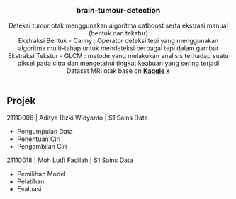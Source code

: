 <!-- PROJECT LOGO -->
<br />
<div align="center">
<h3 align="center">brain-tumour-detection</h3>

  <p align="center">
    Deteksi tumor otak menggunakan algoritma catboost serta ekstrasi manual (bentuk dan tekstur)
    <br />
    Ekstraksi Bentuk - Canny : Operator deteksi tepi yang menggunakan algoritma multi-tahap untuk mendeteksi berbagai tepi dalam gambar
    <br/>
    Ekstraksi Tekstur - GLCM : metode yang melakukan analisis terhadap suatu piksel pada citra dan mengetahui tingkat keabuan yang sering terjadi
    <br/>
    Dataset MRI otak base on <a href="https://www.kaggle.com/datasets/masoudnickparvar/brain-tumor-mri-dataset"><strong>Kaggle »</strong></a>
    <br />
    <br />
    </p>
</div>

<!-- ABOUT THE PROJECT -->
## Projek

21110006 | Aditya Rizki Widyanto | S1 Sains Data
<ul>
    <li>Pengumpulan Data</li>
    <li>Penentuan Ciri</li>
    <li>Pengambilan Ciri</li>
</ul>

21110018 | Moh Lutfi Fadilah | S1 Sains Data
<ul>
    <li>Pemilihan Model</li>
    <li>Pelatihan</li>
    <li>Evaluasi</li>
</ul>
